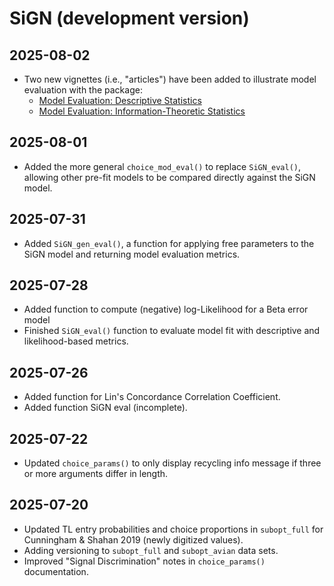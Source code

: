 # SiGN (development version)

## 2025-08-02

* Two new vignettes (i.e., "articles") have been added to illustrate model evaluation with the package:
  * [Model Evaluation: Descriptive Statistics](../articles/eval_descriptive.html)
  * [Model Evaluation: Information-Theoretic Statistics](../articles/eval_info-theoretic.html)

## 2025-08-01

* Added the more general `choice_mod_eval()` to replace `SiGN_eval()`, allowing other pre-fit models to be compared directly against the SiGN model.

## 2025-07-31

* Added `SiGN_gen_eval()`, a function for applying free parameters to the SiGN model and returning model evaluation metrics.

## 2025-07-28

* Added function to compute (negative) log-Likelihood for a Beta error model
* Finished `SiGN_eval()` function to evaluate model fit with descriptive and likelihood-based metrics.

## 2025-07-26

* Added function for Lin's Concordance Correlation Coefficient.
* Added function SiGN eval (incomplete).

## 2025-07-22

* Updated `choice_params()` to only display recycling info message if three or more arguments differ in length.

## 2025-07-20

* Updated TL entry probabilities and choice proportions in `subopt_full` for Cunningham & Shahan 2019 (newly digitized values).
* Adding versioning to `subopt_full` and `subopt_avian` data sets.
* Improved "Signal Discrimination" notes in `choice_params()` documentation.
